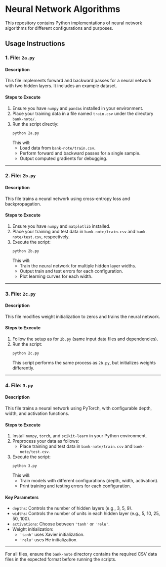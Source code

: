 
# Neural Network Algorithms

This repository contains Python implementations of neural network algorithms for different configurations and purposes.

## Usage Instructions

### 1. **File: `2a.py`**
#### Description
This file implements forward and backward passes for a neural network with two hidden layers. It includes an example dataset.

#### Steps to Execute
1. Ensure you have `numpy` and `pandas` installed in your environment.
2. Place your training data in a file named `train.csv` under the directory `bank-note/`.
3. Run the script directly:
   ```bash
   python 2a.py
   ```
   This will:
   - Load data from `bank-note/train.csv`.
   - Perform forward and backward passes for a single sample.
   - Output computed gradients for debugging.

---

### 2. **File: `2b.py`**
#### Description
This file trains a neural network using cross-entropy loss and backpropagation.

#### Steps to Execute
1. Ensure you have `numpy` and `matplotlib` installed.
2. Place your training and test data in `bank-note/train.csv` and `bank-note/test.csv`, respectively.
3. Execute the script:
   ```bash
   python 2b.py
   ```
   This will:
   - Train the neural network for multiple hidden layer widths.
   - Output train and test errors for each configuration.
   - Plot learning curves for each width.

---

### 3. **File: `2c.py`**
#### Description
This file modifies weight initialization to zeros and trains the neural network.

#### Steps to Execute
1. Follow the setup as for `2b.py` (same input data files and dependencies).
2. Run the script:
   ```bash
   python 2c.py
   ```
   This script performs the same process as `2b.py`, but initializes weights differently.

---

### 4. **File: `3.py`**
#### Description
This file trains a neural network using PyTorch, with configurable depth, width, and activation functions.

#### Steps to Execute
1. Install `numpy`, `torch`, and `scikit-learn` in your Python environment.
2. Preprocess your data as follows:
   - Place training and test data in `bank-note/train.csv` and `bank-note/test.csv`.
3. Execute the script:
   ```bash
   python 3.py
   ```
   This will:
   - Train models with different configurations (depth, width, activation).
   - Print training and testing errors for each configuration.

#### Key Parameters
- `depths`: Controls the number of hidden layers (e.g., 3, 5, 9).
- `widths`: Controls the number of units in each hidden layer (e.g., 5, 10, 25, 50, 100).
- `activations`: Choose between `'tanh'` or `'relu'`.
- Weight initialization:
  - `'tanh'` uses Xavier initialization.
  - `'relu'` uses He initialization.

---

For all files, ensure the `bank-note` directory contains the required CSV data files in the expected format before running the scripts.
